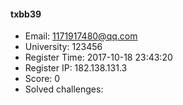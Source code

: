 #### txbb39  

* Email: 1171917480@qq.com  
* University: 123456  
* Register Time: 2017-10-18 23:43:20  
* Register IP: 182.138.131.3  
* Score: 0  
* Solved challenges: 
